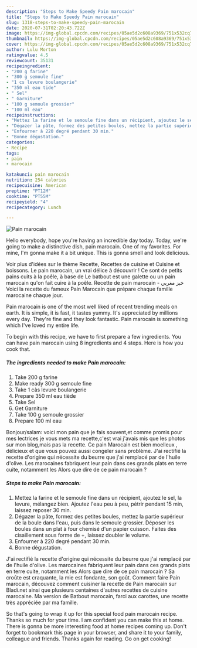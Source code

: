 ```yaml
---
description: "Steps to Make Speedy Pain marocain"
title: "Steps to Make Speedy Pain marocain"
slug: 1318-steps-to-make-speedy-pain-marocain
date: 2020-07-31T02:20:43.722Z
image: https://img-global.cpcdn.com/recipes/05ae5d2c608a9369/751x532cq70/pain-marocain-photo-principale-de-la-recette.jpg
thumbnail: https://img-global.cpcdn.com/recipes/05ae5d2c608a9369/751x532cq70/pain-marocain-photo-principale-de-la-recette.jpg
cover: https://img-global.cpcdn.com/recipes/05ae5d2c608a9369/751x532cq70/pain-marocain-photo-principale-de-la-recette.jpg
author: Lulu Morton
ratingvalue: 4.5
reviewcount: 35131
recipeingredient:
- "200 g farine"
- "300 g semoule fine"
- "1 cs levure boulangerie"
- "350 ml eau tide"
- " Sel"
- " Garniture"
- "100 g semoule grossier"
- "100 ml eau"
recipeinstructions:
- "Mettez la farine et le semoule fine dans un récipient, ajoutez le sel, la levure, mélangez bien. Ajoutez l&#39;eau peu à peu, pétrir pendant 15 min, laissez reposer 30 min."
- "Dégazer la pâte, formez des petites boules, mettez la partie supérieur de la boule dans l&#39;eau, puis dans le semoule grossier. Déposer les boules dans un plat à four chemisé d&#39;un papier cuisson. Faites des cisaillement sous forme de +, laissez doubler le volume."
- "Enfourner à 220 degré pendant 30 min."
- "Bonne dégustation."
categories:
- Recipe
tags:
- pain
- marocain

katakunci: pain marocain 
nutrition: 254 calories
recipecuisine: American
preptime: "PT12M"
cooktime: "PT55M"
recipeyield: "4"
recipecategory: Lunch

---
```



![Pain marocain](https://img-global.cpcdn.com/recipes/05ae5d2c608a9369/751x532cq70/pain-marocain-photo-principale-de-la-recette.jpg)

Hello everybody, hope you're having an incredible day today. Today, we're going to make a distinctive dish, pain marocain. One of my favorites. For mine, I'm gonna make it a bit unique. This is gonna smell and look delicious.

Voir plus d&#39;idées sur le thème Recette, Recettes de cuisine et Cuisine et boissons. Le pain marocain, un vrai délice à découvrir ! Ce sont de petits pains cuits à la poêle, à base de Le batbout est une galette ou un pain marocain qu&#39;on fait cuire à la poêle. Recette de pain marocain - خبز مغربي Voici la recette du fameux Pain Marocain que prépare chaque famille marocaine chaque jour.

Pain marocain is one of the most well liked of recent trending meals on earth. It is simple, it is fast, it tastes yummy. It's appreciated by millions every day. They're fine and they look fantastic. Pain marocain is something which I've loved my entire life.


To begin with this recipe, we have to first prepare a few ingredients. You can have pain marocain using 8 ingredients and 4 steps. Here is how you cook that.

<!--inarticleads1-->

##### The ingredients needed to make Pain marocain:

1. Take 200 g farine
1. Make ready 300 g semoule fine
1. Take 1 càs levure boulangerie
1. Prepare 350 ml eau tiède
1. Take  Sel
1. Get  Garniture
1. Take 100 g semoule grossier
1. Prepare 100 ml eau


Bonjour/salam: voici mon pain que je fais souvent,et comme promis pour mes lectrices je vous mets ma recette,c&#39;est vrai j&#39;avais mis que les photos sur mon blog,mais pas la recette. Ce pain Marocain est bien moelleux , délicieux et que vous pouvez aussi congeler sans problème. J&#39;ai rectifié la recette d&#39;origine qui nécessite du beurre que j&#39;ai remplacé par de l&#39;huile d&#39;olive. Les marocaines fabriquent leur pain dans ces grands plats en terre cuite, notamment les Alors que dire de ce pain marocain ? 

<!--inarticleads2-->

##### Steps to make Pain marocain:

1. Mettez la farine et le semoule fine dans un récipient, ajoutez le sel, la levure, mélangez bien. Ajoutez l&#39;eau peu à peu, pétrir pendant 15 min, laissez reposer 30 min.
1. Dégazer la pâte, formez des petites boules, mettez la partie supérieur de la boule dans l&#39;eau, puis dans le semoule grossier. Déposer les boules dans un plat à four chemisé d&#39;un papier cuisson. Faites des cisaillement sous forme de +, laissez doubler le volume.
1. Enfourner à 220 degré pendant 30 min.
1. Bonne dégustation.


J&#39;ai rectifié la recette d&#39;origine qui nécessite du beurre que j&#39;ai remplacé par de l&#39;huile d&#39;olive. Les marocaines fabriquent leur pain dans ces grands plats en terre cuite, notamment les Alors que dire de ce pain marocain ? Sa croûte est craquante, la mie est fondante, son goût. Comment faire Pain marocain, découvez comment cuisiner la recette de Pain marocain sur Bladi.net ainsi que plusieurs centaines d&#39;autres recettes de cuisine marocaine. Ma version de Batbout marocain, farci aux carottes, une recette très appréciée par ma famille. 

So that's going to wrap it up for this special food pain marocain recipe. Thanks so much for your time. I am confident you can make this at home. There is gonna be more interesting food at home recipes coming up. Don't forget to bookmark this page in your browser, and share it to your family, colleague and friends. Thanks again for reading. Go on get cooking!
